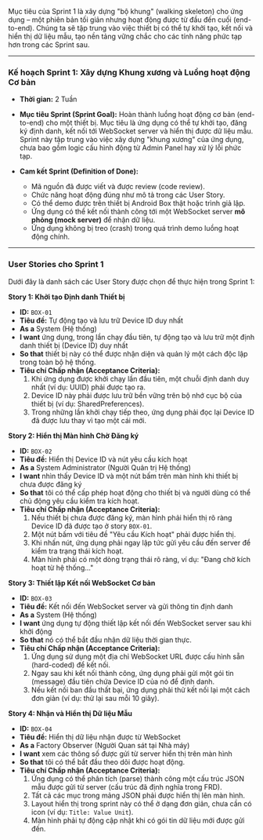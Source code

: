 Mục tiêu của Sprint 1 là xây dựng "bộ khung" (walking skeleton) cho ứng dụng – một phiên bản tối giản nhưng hoạt động được từ đầu đến cuối (end-to-end). Chúng ta sẽ tập trung vào việc thiết bị có thể tự khởi tạo, kết nối và hiển thị dữ liệu mẫu, tạo nền tảng vững chắc cho các tính năng phức tạp hơn trong các Sprint sau.

---

### **Kế hoạch Sprint 1: Xây dựng Khung xương và Luồng hoạt động Cơ bản**

*   **Thời gian:** 2 Tuần
*   **Mục tiêu Sprint (Sprint Goal):** Hoàn thành luồng hoạt động cơ bản (end-to-end) cho một thiết bị. Mục tiêu là ứng dụng có thể tự khởi tạo, đăng ký định danh, kết nối tới WebSocket server và hiển thị được dữ liệu mẫu. Sprint này tập trung vào việc xây dựng "khung xương" của ứng dụng, chưa bao gồm logic cấu hình động từ Admin Panel hay xử lý lỗi phức tạp.

*   **Cam kết Sprint (Definition of Done):**
    *   Mã nguồn đã được viết và được review (code review).
    *   Chức năng hoạt động đúng như mô tả trong các User Story.
    *   Có thể demo được trên thiết bị Android Box thật hoặc trình giả lập.
    *   Ứng dụng có thể kết nối thành công tới một WebSocket server **mô phỏng (mock server)** để nhận dữ liệu.
    *   Ứng dụng không bị treo (crash) trong quá trình demo luồng hoạt động chính.

---

### **User Stories cho Sprint 1**

Dưới đây là danh sách các User Story được chọn để thực hiện trong Sprint 1:

**Story 1: Khởi tạo Định danh Thiết bị**

*   **ID:** `BOX-01`
*   **Tiêu đề:** Tự động tạo và lưu trữ Device ID duy nhất
*   **As a** System (Hệ thống)
*   **I want** ứng dụng, trong lần chạy đầu tiên, tự động tạo và lưu trữ một định danh thiết bị (Device ID) duy nhất
*   **So that** thiết bị này có thể được nhận diện và quản lý một cách độc lập trong toàn bộ hệ thống.
*   **Tiêu chí Chấp nhận (Acceptance Criteria):**
    1.  Khi ứng dụng được khởi chạy lần đầu tiên, một chuỗi định danh duy nhất (ví dụ: UUID) phải được tạo ra.
    2.  Device ID này phải được lưu trữ bền vững trên bộ nhớ cục bộ của thiết bị (ví dụ: SharedPreferences).
    3.  Trong những lần khởi chạy tiếp theo, ứng dụng phải đọc lại Device ID đã được lưu thay vì tạo một cái mới.

**Story 2: Hiển thị Màn hình Chờ Đăng ký**

*   **ID:** `BOX-02`
*   **Tiêu đề:** Hiển thị Device ID và nút yêu cầu kích hoạt
*   **As a** System Administrator (Người Quản trị Hệ thống)
*   **I want** nhìn thấy Device ID và một nút bấm trên màn hình khi thiết bị chưa được đăng ký
*   **So that** tôi có thể cấp phép hoạt động cho thiết bị và người dùng có thể chủ động yêu cầu kiểm tra kích hoạt.
*   **Tiêu chí Chấp nhận (Acceptance Criteria):**
    1.  Nếu thiết bị chưa được đăng ký, màn hình phải hiển thị rõ ràng Device ID đã được tạo ở story `BOX-01`.
    2.  Một nút bấm với tiêu đề "Yêu cầu Kích hoạt" phải được hiển thị.
    3.  Khi nhấn nút, ứng dụng phải ngay lập tức gửi yêu cầu đến server để kiểm tra trạng thái kích hoạt.
    4.  Màn hình phải có một dòng trạng thái rõ ràng, ví dụ: "Đang chờ kích hoạt từ hệ thống..."

**Story 3: Thiết lập Kết nối WebSocket Cơ bản**

*   **ID:** `BOX-03`
*   **Tiêu đề:** Kết nối đến WebSocket server và gửi thông tin định danh
*   **As a** System (Hệ thống)
*   **I want** ứng dụng tự động thiết lập kết nối đến WebSocket server sau khi khởi động
*   **So that** nó có thể bắt đầu nhận dữ liệu thời gian thực.
*   **Tiêu chí Chấp nhận (Acceptance Criteria):**
    1.  Ứng dụng sử dụng một địa chỉ WebSocket URL được cấu hình sẵn (hard-coded) để kết nối.
    2.  Ngay sau khi kết nối thành công, ứng dụng phải gửi một gói tin (message) đầu tiên chứa Device ID của nó để định danh.
    3.  Nếu kết nối ban đầu thất bại, ứng dụng phải thử kết nối lại một cách đơn giản (ví dụ: thử lại sau mỗi 10 giây).

**Story 4: Nhận và Hiển thị Dữ liệu Mẫu**

*   **ID:** `BOX-04`
*   **Tiêu đề:** Hiển thị dữ liệu nhận được từ WebSocket
*   **As a** Factory Observer (Người Quan sát tại Nhà máy)
*   **I want** xem các thông số được gửi từ server hiển thị trên màn hình
*   **So that** tôi có thể bắt đầu theo dõi được hoạt động.
*   **Tiêu chí Chấp nhận (Acceptance Criteria):**
    1.  Ứng dụng có thể phân tích (parse) thành công một cấu trúc JSON mẫu được gửi từ server (cấu trúc đã định nghĩa trong FRD).
    2.  Tất cả các mục trong mảng JSON phải được hiển thị lên màn hình.
    3.  Layout hiển thị trong sprint này có thể ở dạng đơn giản, chưa cần có icon (ví dụ: `Title: Value Unit`).
    4.  Màn hình phải tự động cập nhật khi có gói tin dữ liệu mới được gửi đến.
